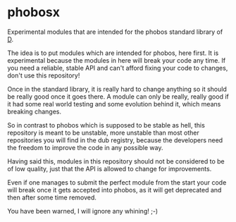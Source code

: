phobosx
=======

Experimental modules that are intended for the phobos standard library
of [D](http://dlang.org).

The idea is to put modules which are intended for phobos, here
first. It is experimental because the modules in here will break your
code any time. If you need a reliable, stable API and can't afford
fixing your code to changes, don't use this repository!

Once in the standard library, it is really hard to change anything so
it should be really good once it goes there. A module can only be really,
really good if it had some real world testing and some evolution
behind it, which means breaking changes.

So in contrast to phobos which is supposed to be stable as hell, this
repository is meant to be unstable, more unstable than
most other repositories you will find in the dub registry, because the
developers need the freedom to improve the code in any possible way.

Having said this, modules in this repository should not be considered to be of low quality,
just that the API is allowed to change for improvements.

Even if one manages to submit the perfect module from the start your
code will break once it gets accepted into phobos, as it will get
deprecated and then after some time removed.

You have been warned, I will ignore any whining! ;-)
